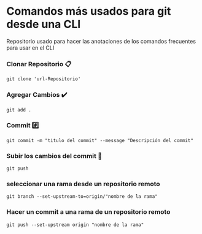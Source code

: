 # Comandos más usados para git desde una CLI

Repositorio usado para hacer las anotaciones de los comandos frecuentes para usar en el CLI

### Clonar Repositorio 📋

```
git clone 'url-Repositorio'
```

### Agregar Cambios :heavy_check_mark:

```
git add .
```
### Commit :hash:

```
git commit -m "titulo del commit" --message "Descripción del commit"
```

### Subir los cambios del commit :arrow_up_small:

```
git push
```

### seleccionar una rama desde un repositorio remoto

```
git branch --set-upstream-to=origin/"nombre de la rama"
```

### Hacer un commit a una rama de un repositorio remoto

```
git push --set-upstream origin "nombre de la rama"
```